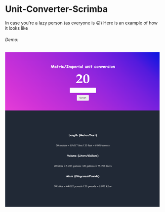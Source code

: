 # Unit-Converter-Scrimba
In case you're a lazy person (as everyone is 🙃) Here is an example of how it looks like
###### Demo:
<img src="unit.png" width="500" height="500">
